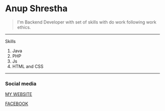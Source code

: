 # Anup Shrestha

>I'm Backend Developer with set of skills with do work following work ethics.
---
Skills
1. Java
2. PHP
3. Js 
4. HTML and CSS
---

### Social media

[MY WEBSITE](anupshrestha.me "anupshrestha.me")

[FACEBOOK](https://www.facebook.com/anupshrestha11/ "facebook")

